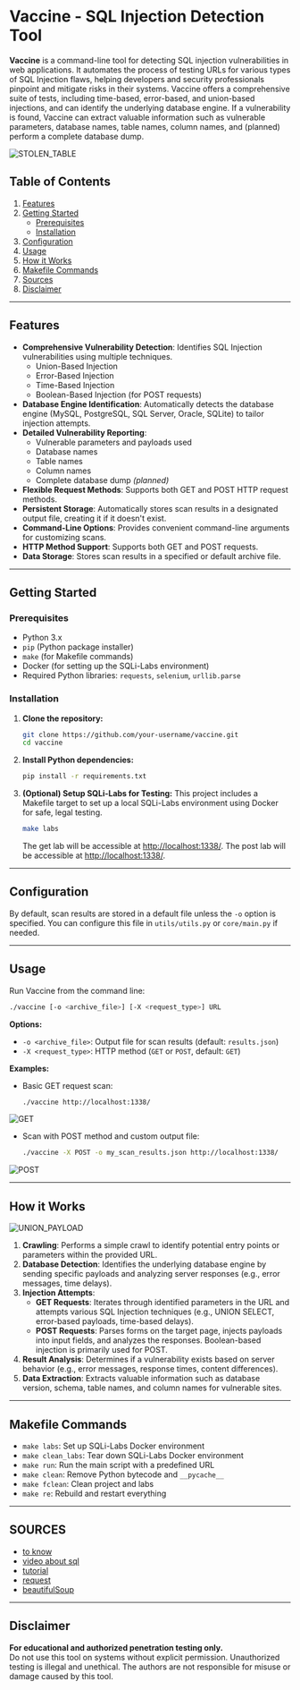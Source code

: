# Vaccine - SQL Injection Detection Tool

**Vaccine** is a command-line tool for detecting SQL injection vulnerabilities in web applications. It automates the process of testing URLs for various types of SQL Injection flaws, helping developers and security professionals pinpoint and mitigate risks in their systems. Vaccine offers a comprehensive suite of tests, including time-based, error-based, and union-based injections, and can identify the underlying database engine. If a vulnerability is found, Vaccine can extract valuable information such as vulnerable parameters, database names, table names, column names, and (planned) perform a complete database dump.


![STOLEN_TABLE](https://github.com/ftTower/ftTower/blob/main/assets/Vaccine/stolen_table.png)

## Table of Contents

1. [Features](#features)
2. [Getting Started](#getting-started)
    - [Prerequisites](#prerequisites)
    - [Installation](#installation)
3. [Configuration](#configuration)
4. [Usage](#usage)
5. [How it Works](#how-it-works)
6. [Makefile Commands](#makefile-commands)
7. [Sources](#sources)
8. [Disclaimer](#disclaimer)

---

## Features

- **Comprehensive Vulnerability Detection**: Identifies SQL Injection vulnerabilities using multiple techniques.
    - Union-Based Injection
    - Error-Based Injection
    - Time-Based Injection
    - Boolean-Based Injection (for POST requests)
- **Database Engine Identification**: Automatically detects the database engine (MySQL, PostgreSQL, SQL Server, Oracle, SQLite) to tailor injection attempts.
- **Detailed Vulnerability Reporting**:
    - Vulnerable parameters and payloads used
    - Database names
    - Table names
    - Column names
    - Complete database dump *(planned)*
- **Flexible Request Methods**: Supports both GET and POST HTTP request methods.
- **Persistent Storage**: Automatically stores scan results in a designated output file, creating it if it doesn't exist.
- **Command-Line Options**: Provides convenient command-line arguments for customizing scans.
- **HTTP Method Support**: Supports both GET and POST requests.
- **Data Storage**: Stores scan results in a specified or default archive file.

---

## Getting Started

### Prerequisites

- Python 3.x
- `pip` (Python package installer)
- `make` (for Makefile commands)
- Docker (for setting up the SQLi-Labs environment)
- Required Python libraries: `requests`, `selenium`, `urllib.parse`

### Installation

1. **Clone the repository:**
    ```bash
    git clone https://github.com/your-username/vaccine.git
    cd vaccine
    ```

2. **Install Python dependencies:**
    ```bash
    pip install -r requirements.txt
    ```

3. **(Optional) Setup SQLi-Labs for Testing:**
    This project includes a Makefile target to set up a local SQLi-Labs environment using Docker for safe, legal testing.
    ```bash
    make labs
    ```
    The get lab will be accessible at [http://localhost:1338/](http://localhost:1338/).
    The post lab will be accessible at [http://localhost:1338/](http://localhost:8080/).

---

## Configuration

By default, scan results are stored in a default file unless the `-o` option is specified. You can configure this file in `utils/utils.py` or `core/main.py` if needed.

---

## Usage

Run Vaccine from the command line:

```bash
./vaccine [-o <archive_file>] [-X <request_type>] URL
```

**Options:**
- `-o <archive_file>`: Output file for scan results (default: `results.json`)
- `-X <request_type>`: HTTP method (`GET` or `POST`, default: `GET`)

**Examples:**


- Basic GET request scan:
    ```bash
    ./vaccine http://localhost:1338/
    ```
![GET](https://github.com/ftTower/ftTower/blob/main/assets/Vaccine/get_interface.png)

- Scan with POST method and custom output file:
    ```bash
    ./vaccine -X POST -o my_scan_results.json http://localhost:1338/
    ```
![POST](https://github.com/ftTower/ftTower/blob/main/assets/Vaccine/post_interface.png)


---

## How it Works

![UNION_PAYLOAD](https://github.com/ftTower/ftTower/blob/main/assets/Vaccine/payloads.png)


1. **Crawling**: Performs a simple crawl to identify potential entry points or parameters within the provided URL.
2. **Database Detection**: Identifies the underlying database engine by sending specific payloads and analyzing server responses (e.g., error messages, time delays).
3. **Injection Attempts**:
    - **GET Requests**: Iterates through identified parameters in the URL and attempts various SQL Injection techniques (e.g., UNION SELECT, error-based payloads, time-based delays).
    - **POST Requests**: Parses forms on the target page, injects payloads into input fields, and analyzes the responses. Boolean-based injection is primarily used for POST.
4. **Result Analysis**: Determines if a vulnerability exists based on server behavior (e.g., error messages, response times, content differences).
5. **Data Extraction**: Extracts valuable information such as database version, schema, table names, and column names for vulnerable sites.

---

## Makefile Commands

- `make labs`: Set up SQLi-Labs Docker environment
- `make clean_labs`: Tear down SQLi-Labs Docker environment
- `make run`: Run the main script with a predefined URL
- `make clean`: Remove Python bytecode and `__pycache__`
- `make fclean`: Clean project and labs
- `make re`: Rebuild and restart everything

---

## SOURCES
- [to know](https://www.vaadata.com/blog/fr/injections-sql-principes-impacts-exploitations-bonnes-pratiques-securite/)
- [video about sql](https://www.vaadata.com/blog/fr/injections-sql-principes-impacts-exploitations-bonnes-pratiques-securite/)
- [tutorial](https://www.linuxsec.org/2014/03/tutorial-basic-sql-injection.html)
- [request](https://realpython.com/python-requests/#getting-started-with-pythons-requests-library)
- [beautifulSoup](https://www.scraperapi.com/blog/python-beautifulsoup-find-and-findall-methods/)

---

## Disclaimer

**For educational and authorized penetration testing only.**  
Do not use this tool on systems without explicit permission. Unauthorized testing is illegal and unethical. The authors are not responsible for misuse or damage caused by this tool.

